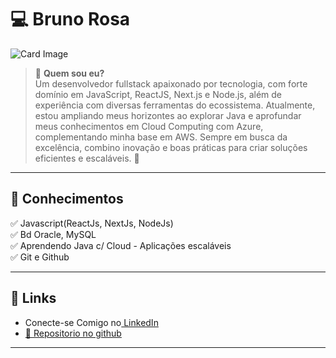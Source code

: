 #  💻 Bruno Rosa
![Card Image](https://github.com/DevJuniorBruno.png)
> 📌 **Quem sou eu?**  
> Um desenvolvedor fullstack apaixonado por tecnologia, com forte domínio em JavaScript, ReactJS, Next.js e Node.js, além de experiência com diversas ferramentas do ecossistema. Atualmente, estou ampliando meus horizontes ao explorar Java e aprofundar meus conhecimentos em Cloud Computing com Azure, complementando minha base em AWS. Sempre em busca da excelência, combino inovação e boas práticas para criar soluções eficientes e escaláveis. 🚀

---
## 📌 Conhecimentos
✅ Javascript(ReactJs, NextJs, NodeJs)  
✅ Bd Oracle, MySQL  
✅ Aprendendo Java c/ Cloud - Aplicações escaláveis  
✅ Git e Github

---

## 🔗 Links
- Conecte-se Comigo no[ LinkedIn](https://www.linkedin.com/in/bruno-rosa-6956871b5/n)
- [📁 Repositorio no github](https://github.com/DevJuniorBruno?tab=repositories)  

---


